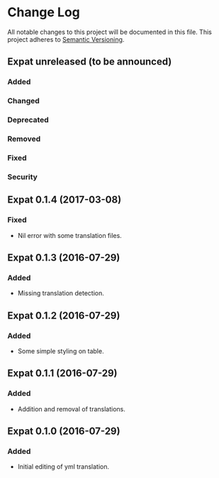 # Change Log
All notable changes to this project will be documented in this file.
This project adheres to [Semantic Versioning](http://semver.org/).

## Expat unreleased (to be announced)
### Added

### Changed

### Deprecated

### Removed

### Fixed

### Security

## Expat 0.1.4 (2017-03-08)
### Fixed
- Nil error with some translation files.

## Expat 0.1.3 (2016-07-29)
### Added
- Missing translation detection.

## Expat 0.1.2 (2016-07-29)
### Added
- Some simple styling on table.

## Expat 0.1.1 (2016-07-29)
### Added
- Addition and removal of translations.

## Expat 0.1.0 (2016-07-29)
### Added
- Initial editing of yml translation.
